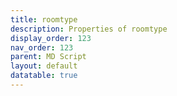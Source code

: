 ```yaml
---
title: roomtype
description: Properties of roomtype
display_order: 123
nav_order: 123
parent: MD Script
layout: default
datatable: true
---
```



